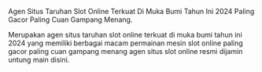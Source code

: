 Agen Situs Taruhan Slot Online Terkuat Di Muka Bumi Tahun Ini 2024 Paling Gacor Paling Cuan Gampang Menang.

Merupakan agen situs taruhan slot online terkuat di muka bumi tahun ini 2024 yang memiliki berbagai macam permainan mesin slot online paling gacor paling cuan gampang menang  agen situs slot online resmi dijamin untung main disini.
